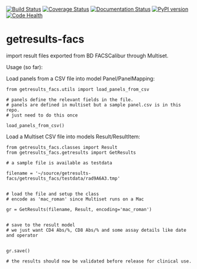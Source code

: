 [![Build Status](https://travis-ci.org/erikvw/getresults-facs.svg?branch=master)](https://travis-ci.org/erikvw/getresults-facs)
[![Coverage Status](https://coveralls.io/repos/erikvw/getresults-facs/badge.svg)](https://coveralls.io/r/erikvw/getresults-facs)
[![Documentation Status](https://readthedocs.org/projects/getresults-facs/badge/?version=latest)](https://readthedocs.org/projects/getresults-facs/?badge=latest)
[![PyPI version](https://badge.fury.io/py/getresults-facs.svg)](http://badge.fury.io/py/getresults-facs)
[![Code Health](https://landscape.io/github/erikvw/getresults-facs/master/landscape.svg?style=flat)](https://landscape.io/github/erikvw/getresults-facs/master)

# getresults-facs

import result files exported from BD FACSCalibur through Multiset.

Usage (so far):

Load panels from a CSV file into model Panel/PanelMapping:

    from getresults_facs.utils import load_panels_from_csv

    # panels define the relevant fields in the file.
    # panels are defined in multiset but a sample panel.csv is in this repo.
    # just need to do this once
    
    load_panels_from_csv()
    
Load a Multiset CSV file into models Result/ResultItem:

    from getresults_facs.classes import Result
    from getresults_facs.getresults import GetResults
    
    # a sample file is available as testdata

    filename = '~/source/getresults-facs/getresults_facs/testdata/rad9A6A3.tmp'

    
    # load the file and setup the class
    # encode as 'mac_roman' since Multiset runs on a Mac

    gr = GetResults(filename, Result, encoding='mac_roman')

    
    # save to the result model 
    # we just want CD4 Abs/%, CD8 Abs/% and some assay details like date and operator


    gr.save()

	# the results should now be validated before release for clinical use.
    

